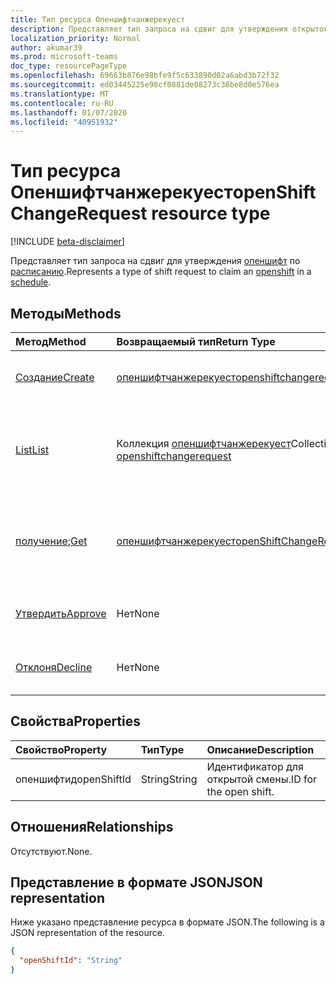 ```yaml
---
title: Тип ресурса Опеншифтчанжерекуест
description: Представляет тип запроса на сдвиг для утверждения открытого сдвига в расписании.
localization_priority: Normal
author: akumar39
ms.prod: microsoft-teams
doc_type: resourcePageType
ms.openlocfilehash: 69663b876e98bfe9f5c633890d02a6abd3b72f32
ms.sourcegitcommit: ed03445225e98cf0881de08273c36be8d0e576ea
ms.translationtype: MT
ms.contentlocale: ru-RU
ms.lasthandoff: 01/07/2020
ms.locfileid: "40951932"
---
```

# <a name="openshiftchangerequest-resource-type"></a><span data-ttu-id="0ec6f-103">Тип ресурса Опеншифтчанжерекуест</span><span class="sxs-lookup"><span data-stu-id="0ec6f-103">openShiftChangeRequest resource type</span></span>

[!INCLUDE [beta-disclaimer](../../includes/beta-disclaimer.md)]

<span data-ttu-id="0ec6f-104">Представляет тип запроса на сдвиг для утверждения [опеншифт](../resources/openshift.md) по [расписанию](../resources/schedule.md).</span><span class="sxs-lookup"><span data-stu-id="0ec6f-104">Represents a type of shift request to claim an [openshift](../resources/openshift.md) in a [schedule](../resources/schedule.md).</span></span>

## <a name="methods"></a><span data-ttu-id="0ec6f-105">Методы</span><span class="sxs-lookup"><span data-stu-id="0ec6f-105">Methods</span></span>

| <span data-ttu-id="0ec6f-106">Метод</span><span class="sxs-lookup"><span data-stu-id="0ec6f-106">Method</span></span>       | <span data-ttu-id="0ec6f-107">Возвращаемый тип</span><span class="sxs-lookup"><span data-stu-id="0ec6f-107">Return Type</span></span> | <span data-ttu-id="0ec6f-108">Описание</span><span class="sxs-lookup"><span data-stu-id="0ec6f-108">Description</span></span> |
|:-------------|:------------|:------------|
| [<span data-ttu-id="0ec6f-109">Создание</span><span class="sxs-lookup"><span data-stu-id="0ec6f-109">Create</span></span>](../api/openshiftchangerequest-post.md) | [<span data-ttu-id="0ec6f-110">опеншифтчанжерекуест</span><span class="sxs-lookup"><span data-stu-id="0ec6f-110">openshiftchangerequest</span></span>](openshiftchangerequest.md) | <span data-ttu-id="0ec6f-111">Создайте экземпляр объекта опеншифтчанжерекуест.</span><span class="sxs-lookup"><span data-stu-id="0ec6f-111">Create an instance of an openshiftchangerequest object.</span></span> |
| [<span data-ttu-id="0ec6f-112">List</span><span class="sxs-lookup"><span data-stu-id="0ec6f-112">List</span></span>](../api/openshiftchangerequest-list.md) | <span data-ttu-id="0ec6f-113">Коллекция [опеншифтчанжерекуест](openshiftchangerequest.md)</span><span class="sxs-lookup"><span data-stu-id="0ec6f-113">Collection of [openshiftchangerequest](openshiftchangerequest.md)</span></span> | <span data-ttu-id="0ec6f-114">Перечисление свойств и связей объектов **опеншифтчанжерекуест** в команде.</span><span class="sxs-lookup"><span data-stu-id="0ec6f-114">List the properties and relationships of **openShiftChangeRequest** objects in a team.</span></span> |
| <span data-ttu-id="0ec6f-115">[получение](../api/openshiftchangerequest-get.md);</span><span class="sxs-lookup"><span data-stu-id="0ec6f-115">[Get](../api/openshiftchangerequest-get.md)</span></span> | [<span data-ttu-id="0ec6f-116">опеншифтчанжерекуест</span><span class="sxs-lookup"><span data-stu-id="0ec6f-116">openShiftChangeRequest</span></span>](openshiftchangerequest.md) | <span data-ttu-id="0ec6f-117">Чтение свойств и связей объекта **опеншифтчанжерекуест** .</span><span class="sxs-lookup"><span data-stu-id="0ec6f-117">Read the properties and relationships of an **openShiftChangeRequest** object.</span></span> |
|[<span data-ttu-id="0ec6f-118">Утвердить</span><span class="sxs-lookup"><span data-stu-id="0ec6f-118">Approve</span></span>](../api/openshiftchangerequest-approve.md)|<span data-ttu-id="0ec6f-119">Нет</span><span class="sxs-lookup"><span data-stu-id="0ec6f-119">None</span></span>|<span data-ttu-id="0ec6f-120">Утверждение запроса на изменение открытого сочетания клавиш.</span><span class="sxs-lookup"><span data-stu-id="0ec6f-120">Approve an open shift change request.</span></span>|
|[<span data-ttu-id="0ec6f-121">Отклоня</span><span class="sxs-lookup"><span data-stu-id="0ec6f-121">Decline</span></span>](../api/openshiftchangerequest-decline.md)|<span data-ttu-id="0ec6f-122">Нет</span><span class="sxs-lookup"><span data-stu-id="0ec6f-122">None</span></span>| <span data-ttu-id="0ec6f-123">Отклонить запрос на изменение открытого Shift.</span><span class="sxs-lookup"><span data-stu-id="0ec6f-123">Decline an open shift change request.</span></span>|

## <a name="properties"></a><span data-ttu-id="0ec6f-124">Свойства</span><span class="sxs-lookup"><span data-stu-id="0ec6f-124">Properties</span></span>

| <span data-ttu-id="0ec6f-125">Свойство</span><span class="sxs-lookup"><span data-stu-id="0ec6f-125">Property</span></span>     | <span data-ttu-id="0ec6f-126">Тип</span><span class="sxs-lookup"><span data-stu-id="0ec6f-126">Type</span></span>        | <span data-ttu-id="0ec6f-127">Описание</span><span class="sxs-lookup"><span data-stu-id="0ec6f-127">Description</span></span> |
|:-------------|:------------|:------------|
|<span data-ttu-id="0ec6f-128">опеншифтид</span><span class="sxs-lookup"><span data-stu-id="0ec6f-128">openShiftId</span></span>|<span data-ttu-id="0ec6f-129">String</span><span class="sxs-lookup"><span data-stu-id="0ec6f-129">String</span></span>| <span data-ttu-id="0ec6f-130">Идентификатор для открытой смены.</span><span class="sxs-lookup"><span data-stu-id="0ec6f-130">ID for the open shift.</span></span>|

## <a name="relationships"></a><span data-ttu-id="0ec6f-131">Отношения</span><span class="sxs-lookup"><span data-stu-id="0ec6f-131">Relationships</span></span>

<span data-ttu-id="0ec6f-132">Отсутствуют.</span><span class="sxs-lookup"><span data-stu-id="0ec6f-132">None.</span></span>

## <a name="json-representation"></a><span data-ttu-id="0ec6f-133">Представление в формате JSON</span><span class="sxs-lookup"><span data-stu-id="0ec6f-133">JSON representation</span></span>

<span data-ttu-id="0ec6f-134">Ниже указано представление ресурса в формате JSON.</span><span class="sxs-lookup"><span data-stu-id="0ec6f-134">The following is a JSON representation of the resource.</span></span>

<!-- {
  "blockType": "resource",
  "optionalProperties": [

  ],
  "@odata.type": "microsoft.graph.openShiftChangeRequest",
  "baseType": ""
}-->

```json
{
  "openShiftId": "String"
}
```

<!-- uuid: 16cd6b66-4b1a-43a1-adaf-3a886856ed98
2019-02-04 14:57:30 UTC -->
<!-- {
  "type": "#page.annotation",
  "description": "openShiftChangeRequest resource",
  "keywords": "",
  "section": "documentation",
  "tocPath": ""
}-->
